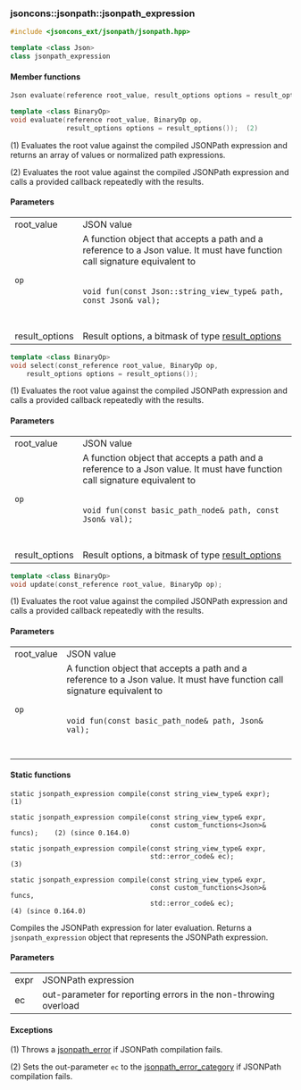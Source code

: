 ### jsoncons::jsonpath::jsonpath_expression

```cpp
#include <jsoncons_ext/jsonpath/jsonpath.hpp>

template <class Json>
class jsonpath_expression
```

#### Member functions
```cpp
Json evaluate(reference root_value, result_options options = result_options()); (1)
```
```cpp
template <class BinaryOp>
void evaluate(reference root_value, BinaryOp op, 
              result_options options = result_options());  (2)
```

(1) Evaluates the root value against the compiled JSONPath expression and returns an array of values or 
normalized path expressions. 

(2) Evaluates the root value against the compiled JSONPath expression and calls a provided
callback repeatedly with the results.

#### Parameters

<table>
  <tr>
    <td>root_value</td>
    <td>JSON value</td> 
  </tr>
  <tr>
    <td><code>op</code></td>
    <td>A function object that accepts a path and a reference to a Json value. 
It must have function call signature equivalent to
<br/><br/><code>
void fun(const Json::string_view_type& path, const Json& val);
</code><br/><br/>
  </tr>
  <tr>
    <td>result_options</td>
    <td>Result options, a bitmask of type <a href="result_options.md">result_options</></td> 
  </tr>
</table>

```cpp
template <class BinaryOp>
void select(const_reference root_value, BinaryOp op, 
    result_options options = result_options());                                   (1) (since 0.172.0)
```

(1) Evaluates the root value against the compiled JSONPath expression and calls a provided
callback repeatedly with the results.

#### Parameters

<table>
  <tr>
    <td>root_value</td>
    <td>JSON value</td> 
  </tr>
  <tr>
    <td><code>op</code></td>
    <td>A function object that accepts a path and a reference to a Json value. 
It must have function call signature equivalent to
<br/><br/><code>
void fun(const basic_path_node<Json::char_type>& path, const Json& val);
</code><br/><br/>
  </tr>
  <tr>
    <td>result_options</td>
    <td>Result options, a bitmask of type <a href="result_options.md">result_options</></td> 
  </tr>
</table>

```cpp
template <class BinaryOp>
void update(const_reference root_value, BinaryOp op);                                   (1) (since 0.172.0)
```

(1) Evaluates the root value against the compiled JSONPath expression and calls a provided
callback repeatedly with the results.

#### Parameters

<table>
  <tr>
    <td>root_value</td>
    <td>JSON value</td> 
  </tr>
  <tr>
    <td><code>op</code></td>
    <td>A function object that accepts a path and a reference to a Json value. 
It must have function call signature equivalent to
<br/><br/><code>
void fun(const basic_path_node<Json::char_type>& path, Json& val);
</code><br/><br/>
  </tr>
</table>

#### Static functions

    static jsonpath_expression compile(const string_view_type& expr);           (1)

    static jsonpath_expression compile(const string_view_type& expr,
                                       const custom_functions<Json>& funcs);    (2) (since 0.164.0)

    static jsonpath_expression compile(const string_view_type& expr,
                                       std::error_code& ec);                    (3)

    static jsonpath_expression compile(const string_view_type& expr,
                                       const custom_functions<Json>& funcs,
                                       std::error_code& ec);                    (4) (since 0.164.0) 

Compiles the JSONPath expression for later evaluation. Returns a `jsonpath_expression` object 
that represents the JSONPath expression.

#### Parameters

<table>
  <tr>
    <td>expr</td>
    <td>JSONPath expression</td> 
  </tr>
  <tr>
    <td>ec</td>
    <td>out-parameter for reporting errors in the non-throwing overload</td> 
  </tr>
</table>

#### Exceptions

(1) Throws a [jsonpath_error](jsonpath_error.md) if JSONPath compilation fails.

(2) Sets the out-parameter `ec` to the [jsonpath_error_category](jsonpath_errc.md) if JSONPath compilation fails. 

